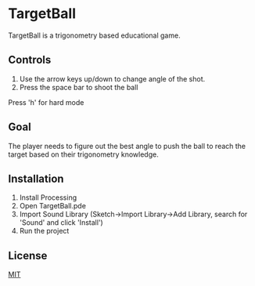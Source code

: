 # TargetBall

TargetBall is a trigonometry based educational game.

## Controls

1. Use the arrow keys up/down to change angle of the shot.
2. Press the space bar to shoot the ball

Press 'h' for hard mode

## Goal

The player needs to figure out the best angle to push the ball to reach the target based on their trigonometry knowledge.

## Installation

1. Install Processing
2. Open TargetBall.pde
3. Import Sound Library (Sketch->Import Library->Add Library, search for 'Sound' and click 'Install')
4. Run the project

## License
[MIT](https://choosealicense.com/licenses/mit/)